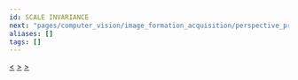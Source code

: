```yaml
---
id: SCALE INVARIANCE
next: "pages/computer_vision/image_formation_acquisition/perspective_projection.md"
aliases: []
tags: []
---
```

[<](pages/computer_vision/local_features/zero_crossing_edge_detection.md) [>](pages/computer_vision/local_features/harris_corner_detector.md) [>](pages/computer_vision/image_formation_acquisition/perspective_projection.md)
